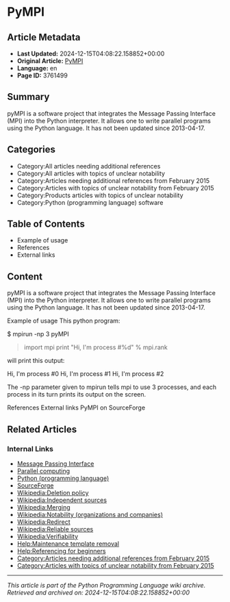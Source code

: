 # PyMPI

## Article Metadata

- **Last Updated:** 2024-12-15T04:08:22.158852+00:00
- **Original Article:** [PyMPI](https://en.wikipedia.org/wiki/PyMPI)
- **Language:** en
- **Page ID:** 3761499

## Summary

pyMPI is a software project that integrates the Message Passing Interface (MPI) into the Python interpreter.
It allows one to write parallel programs using the Python language.
It has not been updated since 2013-04-17.

## Categories

- Category:All articles needing additional references
- Category:All articles with topics of unclear notability
- Category:Articles needing additional references from February 2015
- Category:Articles with topics of unclear notability from February 2015
- Category:Products articles with topics of unclear notability
- Category:Python (programming language) software

## Table of Contents

- Example of usage
- References
- External links

## Content

pyMPI is a software project that integrates the Message Passing Interface (MPI) into the Python interpreter.
It allows one to write parallel programs using the Python language.
It has not been updated since 2013-04-17.

Example of usage
This python program:

$ mpirun -np 3 pyMPI
> import mpi
> print "Hi, I'm process #%d" % mpi.rank

will print this output:

Hi, I'm process #0
Hi, I'm process #1
Hi, I'm process #2

The -np parameter given to mpirun tells mpi to use 3 processes, and each process in its turn prints its output on the screen.

References
External links
PyMPI on SourceForge

## Related Articles

### Internal Links

- [Message Passing Interface](https://en.wikipedia.org/wiki/Message_Passing_Interface)
- [Parallel computing](https://en.wikipedia.org/wiki/Parallel_computing)
- [Python (programming language)](https://en.wikipedia.org/wiki/Python_(programming_language))
- [SourceForge](https://en.wikipedia.org/wiki/SourceForge)
- [Wikipedia:Deletion policy](https://en.wikipedia.org/wiki/Wikipedia:Deletion_policy)
- [Wikipedia:Independent sources](https://en.wikipedia.org/wiki/Wikipedia:Independent_sources)
- [Wikipedia:Merging](https://en.wikipedia.org/wiki/Wikipedia:Merging)
- [Wikipedia:Notability (organizations and companies)](https://en.wikipedia.org/wiki/Wikipedia:Notability_(organizations_and_companies))
- [Wikipedia:Redirect](https://en.wikipedia.org/wiki/Wikipedia:Redirect)
- [Wikipedia:Reliable sources](https://en.wikipedia.org/wiki/Wikipedia:Reliable_sources)
- [Wikipedia:Verifiability](https://en.wikipedia.org/wiki/Wikipedia:Verifiability)
- [Help:Maintenance template removal](https://en.wikipedia.org/wiki/Help:Maintenance_template_removal)
- [Help:Referencing for beginners](https://en.wikipedia.org/wiki/Help:Referencing_for_beginners)
- [Category:Articles needing additional references from February 2015](https://en.wikipedia.org/wiki/Category:Articles_needing_additional_references_from_February_2015)
- [Category:Articles with topics of unclear notability from February 2015](https://en.wikipedia.org/wiki/Category:Articles_with_topics_of_unclear_notability_from_February_2015)

---
_This article is part of the Python Programming Language wiki archive._
_Retrieved and archived on: 2024-12-15T04:08:22.158852+00:00_